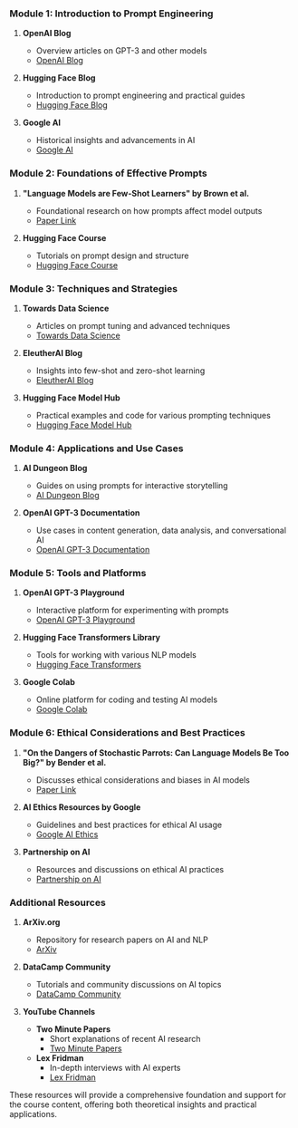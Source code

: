 ### Module 1: Introduction to Prompt Engineering
1. **OpenAI Blog**
   - Overview articles on GPT-3 and other models
   - [OpenAI Blog](https://openai.com/blog)
   
2. **Hugging Face Blog**
   - Introduction to prompt engineering and practical guides
   - [Hugging Face Blog](https://huggingface.co/blog)

3. **Google AI**
   - Historical insights and advancements in AI
   - [Google AI](https://ai.google/)

### Module 2: Foundations of Effective Prompts
1. **"Language Models are Few-Shot Learners" by Brown et al.**
   - Foundational research on how prompts affect model outputs
   - [Paper Link](https://arxiv.org/abs/2005.14165)

2. **Hugging Face Course**
   - Tutorials on prompt design and structure
   - [Hugging Face Course](https://huggingface.co/course/chapter6/1)

### Module 3: Techniques and Strategies
1. **Towards Data Science**
   - Articles on prompt tuning and advanced techniques
   - [Towards Data Science](https://towardsdatascience.com/)

2. **EleutherAI Blog**
   - Insights into few-shot and zero-shot learning
   - [EleutherAI Blog](https://www.eleuther.ai/gpt-neo/)

3. **Hugging Face Model Hub**
   - Practical examples and code for various prompting techniques
   - [Hugging Face Model Hub](https://huggingface.co/models)

### Module 4: Applications and Use Cases
1. **AI Dungeon Blog**
   - Guides on using prompts for interactive storytelling
   - [AI Dungeon Blog](https://play.aidungeon.io/main/blog)

2. **OpenAI GPT-3 Documentation**
   - Use cases in content generation, data analysis, and conversational AI
   - [OpenAI GPT-3 Documentation](https://beta.openai.com/docs/guides/completion)

### Module 5: Tools and Platforms
1. **OpenAI GPT-3 Playground**
   - Interactive platform for experimenting with prompts
   - [OpenAI GPT-3 Playground](https://beta.openai.com/playground)

2. **Hugging Face Transformers Library**
   - Tools for working with various NLP models
   - [Hugging Face Transformers](https://huggingface.co/transformers/)

3. **Google Colab**
   - Online platform for coding and testing AI models
   - [Google Colab](https://colab.research.google.com/)

### Module 6: Ethical Considerations and Best Practices
1. **"On the Dangers of Stochastic Parrots: Can Language Models Be Too Big?" by Bender et al.**
   - Discusses ethical considerations and biases in AI models
   - [Paper Link](https://dl.acm.org/doi/10.1145/3442188.3445922)

2. **AI Ethics Resources by Google**
   - Guidelines and best practices for ethical AI usage
   - [Google AI Ethics](https://ai.google/responsibilities/responsible-ai-practices/)

3. **Partnership on AI**
   - Resources and discussions on ethical AI practices
   - [Partnership on AI](https://www.partnershiponai.org/)



### Additional Resources
1. **ArXiv.org**
   - Repository for research papers on AI and NLP
   - [ArXiv](https://arxiv.org/)

2. **DataCamp Community**
   - Tutorials and community discussions on AI topics
   - [DataCamp Community](https://www.datacamp.com/community)

3. **YouTube Channels**
   - **Two Minute Papers**
     - Short explanations of recent AI research
     - [Two Minute Papers](https://www.youtube.com/channel/UCbfYPyITQ-7l4upoX8nvctg)
   - **Lex Fridman**
     - In-depth interviews with AI experts
     - [Lex Fridman](https://www.youtube.com/user/lexfridman)

These resources will provide a comprehensive foundation and support for the course content, offering both theoretical insights and practical applications.
